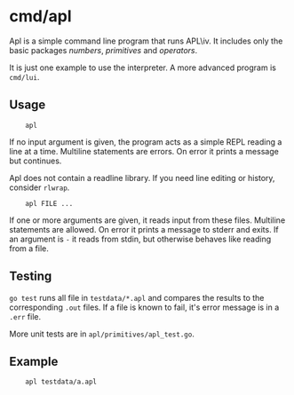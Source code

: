 # cmd/apl

Apl is a simple command line program that runs APL\iv.
It includes only the basic packages *numbers*, *primitives* and *operators*.

It is just one example to use the interpreter.
A more advanced program is `cmd/lui`.

## Usage
```
	apl
```
If no input argument is given, the program acts as a simple REPL reading a line at a time.
Multiline statements are errors.
On error it prints a message but continues.

Apl does not contain a readline library. If you need line editing or history, consider `rlwrap`.

```
	apl FILE ...
```
If one or more arguments are given, it reads input from these files.
Multiline statements are allowed.
On error it prints a message to stderr and exits.
If an argument is `-` it reads from stdin, but otherwise behaves like reading from a file.


## Testing
`go test` runs all file in `testdata/*.apl` and compares the results to the corresponding `.out` files.
If a file is known to fail, it's error message is in a `.err` file.

More unit tests are in `apl/primitives/apl_test.go`.

## Example
```
	apl testdata/a.apl
```
